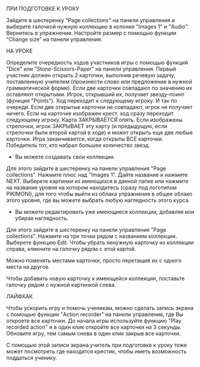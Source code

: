 ПРИ ПОДГОТОВКЕ К УРОКУ

Зайдите в шестеренку "Page collections" на панели управления и выберите галочкой нужную коллекцию в колонке "Images 1" и "Audio". Вернитесь в упражнение. 
Настройте размер с помощью функции "Change size" на панели управления.

НА УРОКЕ

Определите очередность ходов участников игры с помощью функций "Dice" или "Stone-Scissors-Paper" на панели управления. 
Первый участник должен открыть 2 карточки, выполнив речевую задачу, поставленную учителем (произнести слово или предложение в нужной грамматической форме). 
Если две карточки совпадают по значению их оставляют открытыми. Игрок, открывший их, получает звезду-поинт (функция "Points"). Ход переходит к следующему игроку. 
И так по очереди. Если две открытые карточки не совпадают, игрок не получает ничего. Если на карточке изображен крест, ход сразу переходит следующему игроку. 
Карта ЗАКРЫВАЕТСЯ опять. Если изображены стрелочки, игрок ЗАКРЫВАЕТ эту карту (и предыдущую, если стрелочки были второй картой в ходе) и может открыть еще две любые карточки.
Игра заканчивается, когда открыты ВСЕ карточки. Победитель тот, кто набрал большее количество звезд.

* Вы можете создавать свои коллекции.

Для этого зайдите в шестеренку на панели управления "Page collections". Нажмите плюс над "Images 1". Дайте название и нажмите NEXT. Выберете картинки из имеющихся в данной папке или нажмите на название уровня на котором находитесь (сразу под логотипом PIKIMONI), для того чтобы выйти из облака упражнения в общее облако этого уровня, где вы можете выбрать любую наглядность этого курса.

* Вы можете редактировать уже имеющиеся коллекции, добавляя или убирая наглядность.

Для этого зайдите в шестеренку на панели управления "Page collections". Нажмите на три точки рядом с названием коллекции. Выберете функцию Edit. Чтобы убрать ненужную карточку из коллекции справа, кликните на галочку рядом с этой картой.

Можно поменять местами карточки, просто перетащив их с одного места на другое.

Чтобы добавить новую карточку к имеющейся коллекции, поставьте галочку рядом с нужной картинкой слева.

ЛАЙФХАК

Чтобы ускорить игру и помочь ученикам, можно сделать запись экрана с помощью функции "Action recorder" на панели управления, где Вы откроете все карточки. 
До начала игры используйте функцию "Play recorded action" и в один клик откройте все карточки на 3 секунды. Обновите игру, тем самым снова в один клик закрыв все карточки.

С помощью этой записи экрана учитель при подготовке к уроку тоже может посмотреть где находится крестик, чтобы иметь возможность поддаться ученику.
